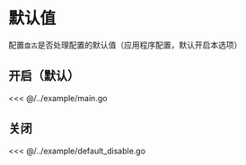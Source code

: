 # 默认值

配置`盘古`是否处理配置的默认值（应用程序配置，默认开启本选项）

## 开启（默认）

<<< @/../example/main.go

## 关闭

<<< @/../example/default_disable.go

